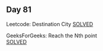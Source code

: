 ## Day 81

Leetcode: Destination City 
[SOLVED](https://leetcode.com/problems/destination-city/description/)

GeeksForGeeks: Reach the Nth point            
[SOLVED](https://www.geeksforgeeks.org/problems/reach-the-nth-point5433/1)